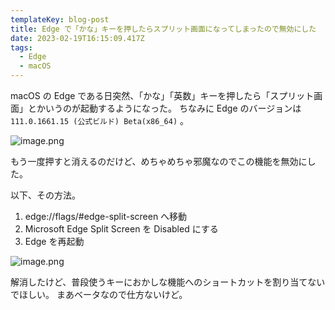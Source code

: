 ```yaml
---
templateKey: blog-post
title: Edge で「かな」キーを押したらスプリット画面になってしまったので無効にした
date: 2023-02-19T16:15:09.417Z
tags:
  - Edge
  - macOS
---
```


macOS の Edge である日突然、「かな」「英数」キーを押したら「スプリット画面」とかいうのが起動するようになった。
ちなみに Edge のバージョンは ``111.0.1661.15 (公式ビルド) Beta(x86_64)`` 。

![image.png](https://raw.githubusercontent.com/amay077/gatsby-starter-netlify-cms/master/src/img/2023-02-20-01GSN7ED3EZME6T96TRX4NQ1YB.png)

もう一度押すと消えるのだけど、めちゃめちゃ邪魔なのでこの機能を無効にした。

以下、その方法。

1. edge://flags/#edge-split-screen へ移動
2. Microsoft Edge Split Screen を Disabled にする
3. Edge を再起動

![image.png](https://raw.githubusercontent.com/amay077/gatsby-starter-netlify-cms/master/src/img/2023-02-20-01GSN7HVPGYZ6VD8285HVQQ6DQ.png)

解消したけど、普段使うキーにおかしな機能へのショートカットを割り当てないでほしい。
まあベータなので仕方ないけど。